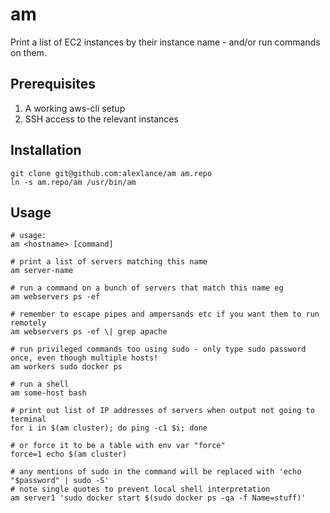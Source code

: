 am
==

Print a list of EC2 instances by their instance name - and/or run commands on them.

Prerequisites
-------------

1. A working aws-cli setup
2. SSH access to the relevant instances

Installation
------------

    git clone git@github.com:alexlance/am am.repo
    ln -s am.repo/am /usr/bin/am

Usage
-----

    # usage:
    am <hostname> [command]

    # print a list of servers matching this name
    am server-name

    # run a command on a bunch of servers that match this name eg
    am webservers ps -ef

    # remember to escape pipes and ampersands etc if you want them to run remotely
    am webservers ps -ef \| grep apache

    # run privileged commands too using sudo - only type sudo password once, even though multiple hosts!
    am workers sudo docker ps

    # run a shell
    am some-host bash

    # print out list of IP addresses of servers when output not going to terminal
    for i in $(am cluster); do ping -c1 $i; done

    # or force it to be a table with env var "force"
    force=1 echo $(am cluster)

    # any mentions of sudo in the command will be replaced with 'echo "$password" | sudo -S'
    # note single quotes to prevent local shell interpretation
    am server1 'sudo docker start $(sudo docker ps -qa -f Name=stuff)'
